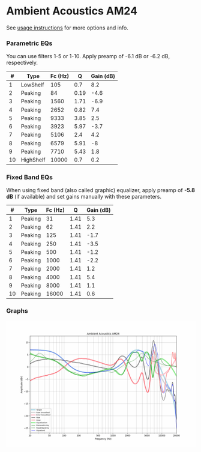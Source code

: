 # Ambient Acoustics AM24
See [usage instructions](https://github.com/jaakkopasanen/AutoEq#usage) for more options and info.

### Parametric EQs
You can use filters 1-5 or 1-10. Apply preamp of -6.1 dB or -6.2 dB, respectively.

|   # | Type      |   Fc (Hz) |    Q |   Gain (dB) |
|-----|-----------|-----------|------|-------------|
|   1 | LowShelf  |       105 | 0.7  |         8.2 |
|   2 | Peaking   |        84 | 0.19 |        -4.6 |
|   3 | Peaking   |      1560 | 1.71 |        -6.9 |
|   4 | Peaking   |      2652 | 0.82 |         7.4 |
|   5 | Peaking   |      9333 | 3.85 |         2.5 |
|   6 | Peaking   |      3923 | 5.97 |        -3.7 |
|   7 | Peaking   |      5106 | 2.4  |         4.2 |
|   8 | Peaking   |      6579 | 5.91 |        -8   |
|   9 | Peaking   |      7710 | 5.43 |         1.8 |
|  10 | HighShelf |     10000 | 0.7  |         0.2 |

### Fixed Band EQs
When using fixed band (also called graphic) equalizer, apply preamp of **-5.8 dB** (if available) and set gains manually with these parameters.

|   # | Type    |   Fc (Hz) |    Q |   Gain (dB) |
|-----|---------|-----------|------|-------------|
|   1 | Peaking |        31 | 1.41 |         5.3 |
|   2 | Peaking |        62 | 1.41 |         2.2 |
|   3 | Peaking |       125 | 1.41 |        -1.7 |
|   4 | Peaking |       250 | 1.41 |        -3.5 |
|   5 | Peaking |       500 | 1.41 |        -1.2 |
|   6 | Peaking |      1000 | 1.41 |        -2.2 |
|   7 | Peaking |      2000 | 1.41 |         1.2 |
|   8 | Peaking |      4000 | 1.41 |         5.4 |
|   9 | Peaking |      8000 | 1.41 |         1.1 |
|  10 | Peaking |     16000 | 1.41 |         0.6 |

### Graphs
![](./Ambient%20Acoustics%20AM24.png)
